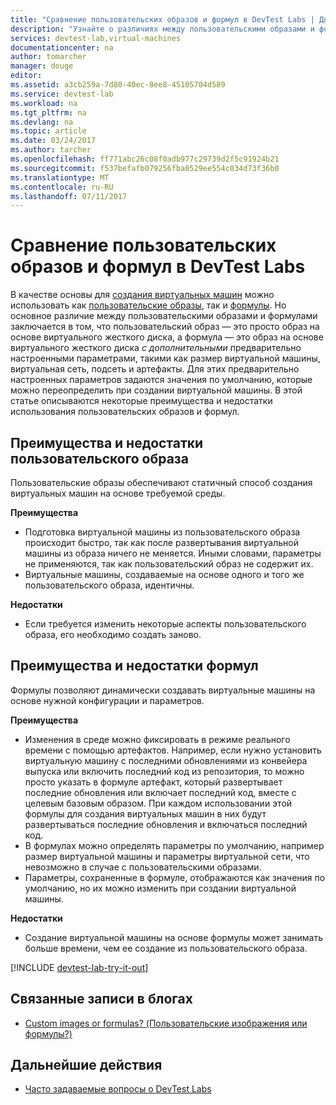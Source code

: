 ```yaml
---
title: "Сравнение пользовательских образов и формул в DevTest Labs | Документация Майкрософт"
description: "Узнайте о различиях между пользовательскими образами и формулами при использовании в качестве основы для создания виртуальных машин, чтобы выбрать наиболее подходящее средство для своей среды."
services: devtest-lab,virtual-machines
documentationcenter: na
author: tomarcher
manager: douge
editor: 
ms.assetid: a3cb259a-7d80-40ec-8ee8-45105704d589
ms.service: devtest-lab
ms.workload: na
ms.tgt_pltfrm: na
ms.devlang: na
ms.topic: article
ms.date: 03/24/2017
ms.author: tarcher
ms.openlocfilehash: ff771abc26c08f0adb977c29739d2f5c91924b21
ms.sourcegitcommit: f537befafb079256fba0529ee554c034d73f36b0
ms.translationtype: MT
ms.contentlocale: ru-RU
ms.lasthandoff: 07/11/2017
---
```

# <a name="comparing-custom-images-and-formulas-in-devtest-labs"></a>Сравнение пользовательских образов и формул в DevTest Labs
В качестве основы для [создания виртуальных машин](devtest-lab-add-vm-with-artifacts.md) можно использовать как [пользовательские образы](devtest-lab-create-template.md), так и [формулы](devtest-lab-manage-formulas.md). Но основное различие между пользовательскими образами и формулами заключается в том, что пользовательский образ — это просто образ на основе виртуального жесткого диска, а формула — это образ на основе виртуального жесткого диска *с дополнительными* предварительно настроенными параметрами, такими как размер виртуальной машины, виртуальная сеть, подсеть и артефакты. Для этих предварительно настроенных параметров задаются значения по умолчанию, которые можно переопределить при создании виртуальной машины. В этой статье описываются некоторые преимущества и недостатки использования пользовательских образов и формул.

## <a name="custom-image-pros-and-cons"></a>Преимущества и недостатки пользовательского образа
Пользовательские образы обеспечивают статичный способ создания виртуальных машин на основе требуемой среды. 

**Преимущества**

* Подготовка виртуальной машины из пользовательского образа происходит быстро, так как после развертывания виртуальной машины из образа ничего не меняется. Иными словами, параметры не применяются, так как пользовательский образ не содержит их. 
* Виртуальные машины, создаваемые на основе одного и того же пользовательского образа, идентичны.

**Недостатки**

* Если требуется изменить некоторые аспекты пользовательского образа, его необходимо создать заново.  

## <a name="formula-pros-and-cons"></a>Преимущества и недостатки формул
Формулы позволяют динамически создавать виртуальные машины на основе нужной конфигурации и параметров.

**Преимущества**

* Изменения в среде можно фиксировать в режиме реального времени с помощью артефактов. Например, если нужно установить виртуальную машину с последними обновлениями из конвейера выпуска или включить последний код из репозитория, то можно просто указать в формуле артефакт, который развертывает последние обновления или включает последний код, вместе с целевым базовым образом. При каждом использовании этой формулы для создания виртуальных машин в них будут развертываться последние обновления и включаться последний код. 
* В формулах можно определять параметры по умолчанию, например размер виртуальной машины и параметры виртуальной сети, что невозможно в случае с пользовательскими образами. 
* Параметры, сохраненные в формуле, отображаются как значения по умолчанию, но их можно изменить при создании виртуальной машины. 

**Недостатки**

* Создание виртуальной машины на основе формулы может занимать больше времени, чем ее создание из пользовательского образа.

[!INCLUDE [devtest-lab-try-it-out](../../includes/devtest-lab-try-it-out.md)]

## <a name="related-blog-posts"></a>Связанные записи в блогах
* [Custom images or formulas? (Пользовательские изображения или формулы?)](https://blogs.msdn.microsoft.com/devtestlab/2016/04/06/custom-images-or-formulas/)

## <a name="next-steps"></a>Дальнейшие действия
- [Часто задаваемые вопросы о DevTest Labs](devtest-lab-faq.md)